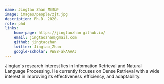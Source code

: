 ```yaml
---  
name: Jingtao Zhan 詹靖涛
image: images/people/zjt.jpg  
description: Ph.D. 2020-  
role: phd  
links: 
    home-page: https://jingtaozhan.github.io/   
    email: jingtaozhan@gmail.com   
    github: jingtaozhan   
    twitter: Jingtao_Zhan  
    google-scholar: VWE8-akAAAAJ   
--- 
```


Jingtao's research interest lies in Information Retrieval and Natural Language Processing. He currently focuses on Dense Retrieval with a wide interest in improving its effectiveness, efficiency, and adaptability.